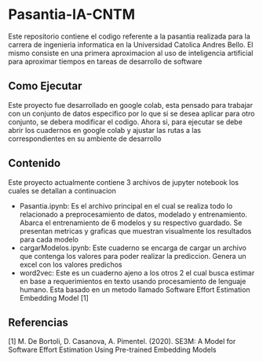 # Pasantia-IA-CNTM
Este repositorio contiene el codigo referente a la pasantia realizada para la carrera de ingenieria informatica en la Universidad Catolica Andres Bello. El mismo consiste en una primera aproximacion al uso de inteligencia artificial para aproximar tiempos en tareas de desarrollo de software

## Como Ejecutar 
Este proyecto fue desarrollado en google colab, esta pensado para trabajar con un conjunto de datos especifico por lo que si se desea aplicar para otro conjunto, se debera modificar el codigo. Ahora si, para ejecutar se debe abrir los cuadernos en google colab y ajustar las rutas a las correspondientes en su ambiente de desarrollo

## Contenido
Este proyecto actualmente contiene 3 archivos de jupyter notebook los cuales se detallan a continuacion

- Pasantia.ipynb: Es el archivo principal en el cual se realiza todo lo relacionado a preprocesamiento de datos, modelado y entrenamiento. Abarca el entrenamiento de 6 modelos y su respectivo guardado. Se presentan metricas y graficas que muestran visualmente los resultados para cada modelo
- cargarModelos.ipynb: Este cuaderno se encarga de cargar un archivo que contenga los valores para poder realizar la prediccion. Genera un excel con los valores predichos
- word2vec: Este es un cuaderno ajeno a los otros 2 el cual busca estimar en base a requerimientos en texto usando procesamiento de lenguaje humano. Esta basado en un metodo llamado Software Effort Estimation Embedding Model [1]

## Referencias
[1] M. De Bortoli, D. Casanova, A. Pimentel. (2020). SE3M: A Model for Software Effort Estimation Using Pre-trained Embedding Models
